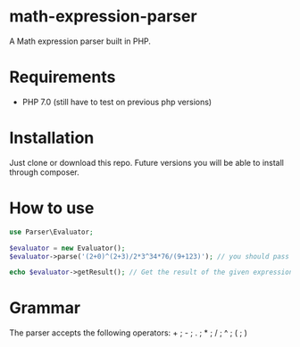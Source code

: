 # math-expression-parser
A Math expression parser built in PHP. 

# Requirements
* PHP 7.0 (still have to test on previous php versions)

# Installation
Just clone or download this repo. Future versions you will be able to install through composer.

# How to use
```php
use Parser\Evaluator;

$evaluator = new Evaluator();
$evaluator->parse('(2+0)^(2+3)/2*3^34*76/(9+123)'); // you should pass a string as argument

echo $evaluator->getResult(); // Get the result of the given expression on parse function

```

# Grammar

The parser accepts the following operators: +  ; - ; . ; * ; / ; ^ ; ( ; ) 
